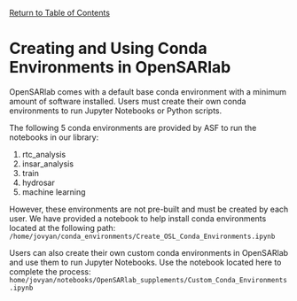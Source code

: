 [Return to Table of Contents](../user.md)

# Creating and Using Conda Environments in OpenSARlab

OpenSARlab comes with a default base conda environment with a minimum amount of software installed. Users must create their own conda environments to run Jupyter Notebooks or Python scripts.

The following 5 conda environments are provided by ASF to run the notebooks in our library:

1. rtc_analysis
1. insar_analysis
1. train
1. hydrosar
1. machine learning

However, these environments are not pre-built and must be created by each user. We have provided a notebook to help install conda environments located at the following path: `/home/jovyan/conda_environments/Create_OSL_Conda_Environments.ipynb`

Users can also create their own custom conda environments in OpenSARlab and use them to run Jupyter Notebooks. Use the notebook located here to complete the process: `home/jovyan/notebooks/OpenSARlab_supplements/Custom_Conda_Environments.ipynb`